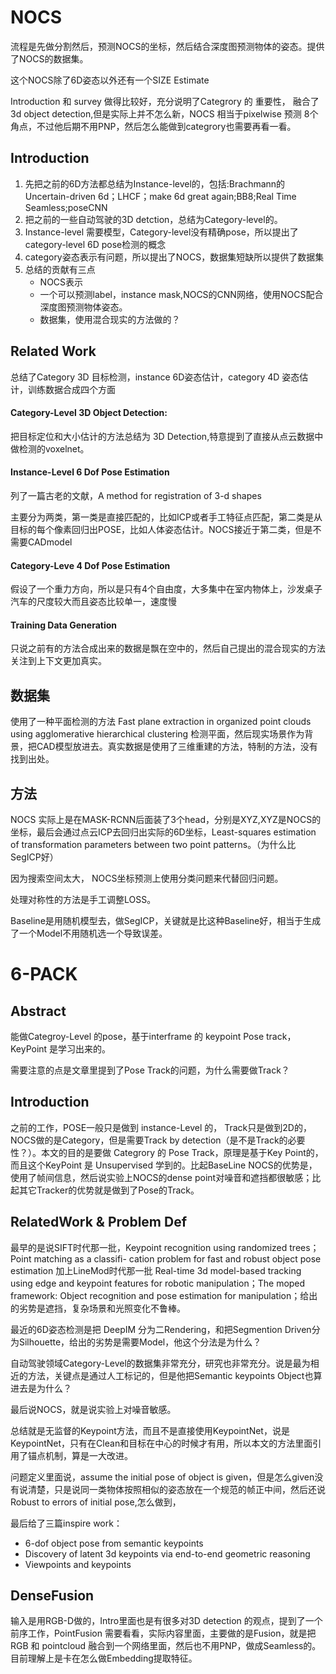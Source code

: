 # NOCS

流程是先做分割然后，预测NOCS的坐标，然后结合深度图预测物体的姿态。提供了NOCS的数据集。

这个NOCS除了6D姿态以外还有一个SIZE Estimate

Introduction 和 survey 做得比较好，充分说明了Categrory 的 重要性， 融合了3d object detection,但是实际上并不怎么新，NOCS 相当于pixelwise 预测 8个角点，不过他后期不用PNP，然后怎么能做到categrory也需要再看一看。

## Introduction

1. 先把之前的6D方法都总结为Instance-level的，包括:Brachmann的Uncertain-driven 6d；LHCF；make 6d great again;BB8;Real Time Seamless;poseCNN
2. 把之前的一些自动驾驶的3D detction，总结为Category-level的。
3. Instance-level 需要模型，Category-level没有精确pose，所以提出了category-level 6D pose检测的概念
4. category姿态表示有问题，所以提出了NOCS，数据集短缺所以提供了数据集
5. 总结的贡献有三点
   - NOCS表示
   - 一个可以预测label，instance mask,NOCS的CNN网络，使用NOCS配合深度图预测物体姿态。
   - 数据集，使用混合现实的方法做的？

## Related Work

总结了Category 3D 目标检测，instance 6D姿态估计，category 4D 姿态估计，训练数据合成四个方面

#### Category-Level 3D Object Detection:

把目标定位和大小估计的方法总结为 3D Detection,特意提到了直接从点云数据中做检测的voxelnet。

#### Instance-Level 6 Dof Pose Estimation

列了一篇古老的文献，A method for registration of 3-d shapes

主要分为两类，第一类是直接匹配的，比如ICP或者手工特征点匹配，第二类是从目标的每个像素回归出POSE，比如人体姿态估计。NOCS接近于第二类，但是不需要CADmodel

#### Category-Leve 4 Dof Pose Estimation

假设了一个重力方向，所以是只有4个自由度，大多集中在室内物体上，沙发桌子汽车的尺度较大而且姿态比较单一，速度慢

#### Training Data Generation

只说之前有的方法合成出来的数据是飘在空中的，然后自己提出的混合现实的方法关注到上下文更加真实。

## 数据集

使用了一种平面检测的方法 Fast plane extraction in organized point clouds using agglomerative hierarchical
clustering 检测平面，然后现实场景作为背景，把CAD模型放进去。真实数据是使用了三维重建的方法，特制的方法，没有找到出处。

## 方法

NOCS 实际上是在MASK-RCNN后面装了3个head，分别是XYZ,XYZ是NOCS的坐标，最后会通过点云ICP去回归出实际的6D坐标，Least-squares estimation of transformation parameters between two point patterns。（为什么比SegICP好）

因为搜索空间太大， NOCS坐标预测上使用分类问题来代替回归问题。

处理对称性的方法是手工调整LOSS。

Baseline是用随机模型去，做SegICP，关键就是比这种Baseline好，相当于生成了一个Model不用随机选一个导致误差。

# 6-PACK

## Abstract

能做Categroy-Level 的pose，基于interframe 的 keypoint Pose track，KeyPoint 是学习出来的。

需要注意的点是文章里提到了Pose Track的问题，为什么需要做Track？

## Introduction

之前的工作，POSE一般只是做到 instance-Level 的， Track只是做到2D的，NOCS做的是Category，但是需要Track by detection（是不是Track的必要性？）。本文的目的是要做 Categrory 的 Pose Track，原理是基于Key Point的，而且这个KeyPoint 是 Unsupervised 学到的。比起BaseLine NOCS的优势是，使用了帧间信息，然后说实验上NOCS的dense point对噪音和遮挡都很敏感；比起其它Tracker的优势就是做到了Pose的Track。

## RelatedWork & Problem Def

最早的是说SIFT时代那一批，Keypoint recognition using randomized trees；Point matching as a classifi-
cation problem for fast and robust object pose estimation 加上LineMod时代那一批 Real-time 3d model-based tracking using edge and keypoint features for robotic manipulation；The moped framework: Object recognition and pose estimation for manipulation；给出的劣势是遮挡，复杂场景和光照变化不鲁棒。

最近的6D姿态检测是把 DeepIM 分为二Rendering，和把Segmention Driven分为Silhouette，给出的劣势是需要Model，他这个分法是为什么？

自动驾驶领域Category-Level的数据集非常充分，研究也非常充分。说是最为相近的方法，关键点是通过人工标记的，但是他把Semantic keypoints Object也算进去是为什么？

最后说NOCS，就是说实验上对噪音敏感。

总结就是无监督的Keypoint方法，而且不是直接使用KeypointNet，说是KeypointNet，只有在Clean和目标在中心的时候才有用，所以本文的方法里面引用了锚点机制，算是一大改进。

问题定义里面说，assume the initial pose of object is given，但是怎么given没有说清楚，只是说同一类物体按照相似的姿态放在一个规范的帧正中间，然后还说Robust to errors of initial pose,怎么做到，

最后给了三篇inspire work：

- 6-dof object pose from semantic keypoints
- Discovery of latent 3d keypoints via end-to-end geometric reasoning
- Viewpoints and keypoints



## DenseFusion

输入是用RGB-D做的，Intro里面也是有很多对3D detection 的观点，提到了一个前序工作，PointFusion 需要看看，实际内容里面，主要做的是Fusion，就是把 RGB 和 pointcloud 融合到一个网络里面，然后也不用PNP，做成Seamless的。目前理解上是卡在怎么做Embedding提取特征。